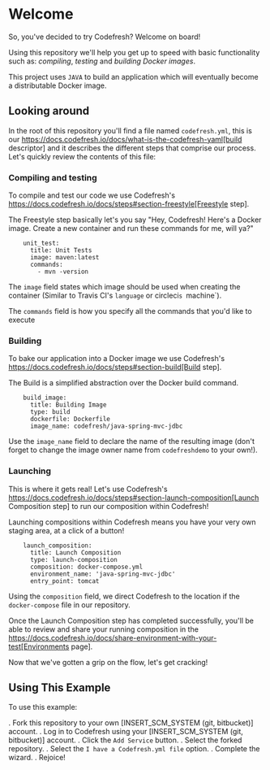 # Welcome

So, you've decided to try Codefresh? Welcome on board!

Using this repository we'll help you get up to speed with basic functionality such as: *compiling*, *testing* and *building Docker images*.

This project uses `JAVA` to build an application which will eventually become a distributable Docker image.

## Looking around

In the root of this repository you'll find a file named `codefresh.yml`, this is our https://docs.codefresh.io/docs/what-is-the-codefresh-yaml[build descriptor] and it describes the different steps that comprise our process.
Let's quickly review the contents of this file:

### Compiling and testing

To compile and test our code we use Codefresh's https://docs.codefresh.io/docs/steps#section-freestyle[Freestyle step].

The Freestyle step basically let's you say "Hey, Codefresh! Here's a Docker image. Create a new container and run these commands for me, will ya?"

```
    unit_test:
      title: Unit Tests
      image: maven:latest
      commands:
        - mvn -version
```

The `image` field states which image should be used when creating the container (Similar to Travis CI's `language` or circleci`s `machine`).

The `commands` field is how you specify all the commands that you'd like to execute

### Building

To bake our application into a Docker image we use Codefresh's https://docs.codefresh.io/docs/steps#section-build[Build step].

The Build is a simplified abstraction over the Docker build command.

```
    build_image:
      title: Building Image
      type: build
      dockerfile: Dockerfile
      image_name: codefresh/java-spring-mvc-jdbc
```

Use the `image_name` field to declare the name of the resulting image (don't forget to change the image owner name from `codefreshdemo` to your own!).

### Launching

This is where it gets real! Let's use Codefresh's https://docs.codefresh.io/docs/steps#section-launch-composition[Launch Composition step] to run our composition within Codefresh!

Launching compositions within Codefresh means you have your very own staging area, at a click of a button!
```
    launch_composition:
      title: Launch Composition
      type: launch-composition
      composition: docker-compose.yml
      environment_name: 'java-spring-mvc-jdbc'
      entry_point: tomcat
```

Using the `composition` field, we direct Codefresh to the location if the `docker-compose` file in our repository.

Once the Launch Composition step has completed successfully, you'll be able to review and share your running composition in the https://docs.codefresh.io/docs/share-environment-with-your-test[Environments page].

Now that we've gotten a grip on the flow, let's get cracking!

## Using This Example

To use this example:

. Fork this repository to your own [INSERT_SCM_SYSTEM (git, bitbucket)] account.
. Log in to Codefresh using your [INSERT_SCM_SYSTEM (git, bitbucket)] account.
. Click the `Add Service` button.
. Select the forked repository.
. Select the `I have a Codefresh.yml file` option.
. Complete the wizard.
. Rejoice!
